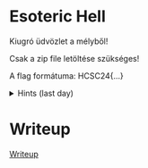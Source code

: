 #  Esoteric Hell

Kiugró üdvözlet a mélyből!

Csak a zip file letöltése szükséges!

A flag formátuma: HCSC24{...}

<details>
  <summary>Hints (last day)</summary> 
  
Született: 1998. Nem BOB, Ben! Brainfuck trónfosztás

</details>


# Writeup

[Writeup](WRITEUP.md)
